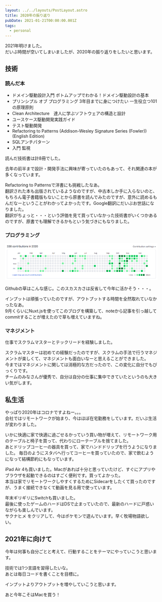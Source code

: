 ```yaml
---
layout: ../../layouts/PostLayout.astro
title: 2020年の振り返り
pubDate: 2021-01-21T00:00:00.001Z
tags:
  - personal
---
```

2021年明けました。\
だいぶ時間が空いてしまいましたが、2020年の振り返りをしたいと思います。

## 技術

### 読んだ本

* ドメイン駆動設計入門 ボトムアップでわかる！ドメイン駆動設計の基本
* プリンシプル オブ プログラミング 3年目までに身につけたい 一生役立つ101の原理原則
* Clean Architecture　達人に学ぶソフトウェアの構造と設計
* ユースケース駆動開発実践ガイド
* テスト駆動開発
* Refactoring to Patterns (Addison-Wesley Signature Series (Fowler)) (English Edition)
* SQLアンチパターン
* 入門 監視

読んだ技術書は計8冊でした。

去年の前半まで設計・開発手法に興味が寄っていたのもあって、それ関連の本が多くなっています。  

Refactoring to Patternsで洋書にも挑戦したなあ。\
翻訳された本も出版されているようなのですが、中古本しか手に入らないのと、もちろん電子書籍版もないことから原書を読んでみたのですが、意外に読めるもんだなーということがわかってよかったです。Google翻訳にだいぶお世話になりました。\
翻訳がちょっと・・・という評価を見て買っていなかった技術書がいくつかあるのですが、原書でも理解できるかもという気づきにもなりました。

### プログラミング

![](/public/assets/images/posts/github-contributions.png)

Githubの草はこんな感じ。このスカスカさは反省して今年に活かそう・・・。

インプットは頑張っていたのですが、アウトプットする時間を全然取れていなかったなあ。\
9月くらいにNuxt.jsを使ってこのブログを構築して、noteから記事を引っ越してcommitすることが増えたので草も増えていますね。

### マネジメント

仕事でスクラムマスターとテックリードを経験しました。  

スクラムマスターは初めての経験だったのですが、スクラムの手法で行うマネジメントが楽しくて、マネジメントも面白いなーと思えることができました。\
今まではマネジメントに関しては消極的な方だったので、この変化に自分でもびっくりです。\
チームのみなさんが優秀で、自分は自分の仕事に集中できていたというのも大きい気がします。  

## 私生活

やっぱり2020年はコロナですよねー。。。\
会社ではリモートワークが始まり、今はほぼ在宅勤務をしています。だいぶ生活が変わりました。

いかに快適に家で快適に過ごせるかっていう買い物が増えて、リモートワーク用のテーブルと椅子を買って、代わりにローテーブルを捨てました。\
あとドリップコーヒーの器具を買って、家でハンドドリップを行うようになりました。
毎日のようにスタバへ行ってコーヒーを買っていたので、家で飲むようになって結構節約にもなっています。

iPad Air 4も買いました。Macがあれば十分と思っていたけど、すぐにアプリやブラウザを起動できるのはすごく便利です。買ってよかった。\
本当は家でリモートワークしやすくするためにSidecarをしたくて買ったのですが、うまく接続できなくて動画を見る用で使っています。

年末ギリギリにSwitchも買いました。\
最後に使ったゲームのハードはDSで止まっていたので、最新のハードに戸惑いながらも楽しんでいます。\
サクナヒメ をクリアして、今はポケモンで遊んでいます。早く牧場物語欲しい。

## 2021年に向けて

今年は何事も自分ごとと考えて、行動することをテーマにやっていこうと思います。

技術では1つ言語を習得したいな。\
あとは毎日コードを書くことを目標に。

インプットよりアウトプットを増やしていこうと思います。

あと今年こそはMacを買う！